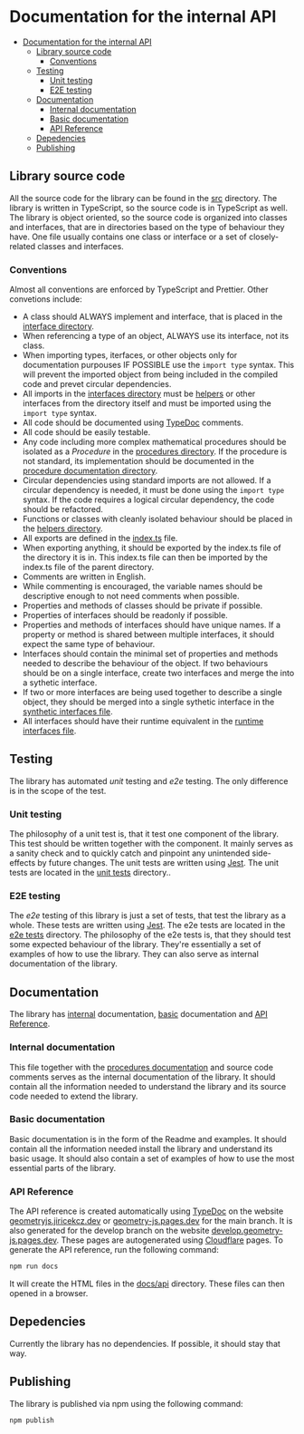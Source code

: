 # Documentation for the internal API

- [Documentation for the internal API](#documentation-for-the-internal-api)
  - [Library source code](#library-source-code)
    - [Conventions](#conventions)
  - [Testing](#testing)
    - [Unit testing](#unit-testing)
    - [E2E testing](#e2e-testing)
  - [Documentation](#documentation)
    - [Internal documentation](#internal-documentation)
    - [Basic documentation](#basic-documentation)
    - [API Reference](#api-reference)
  - [Depedencies](#depedencies)
  - [Publishing](#publishing)

## Library source code

All the source code for the library can be found in the [src](./src/) directory. The library is written in TypeScript, so the source code is in TypeScript as well. The library is object oriented, so the source code is organized into classes and interfaces, that are in directories based on the type of behaviour they have. One file usually contains one class or interface or a set of closely-related classes and interfaces.

### Conventions

Almost all conventions are enforced by TypeScript and Prettier. Other convetions include:

- A class should ALWAYS implement and interface, that is placed in the [interface directory](./src/interfaces/).
- When referencing a type of an object, ALWAYS use its interface, not its class.
- When importing types, iterfaces, or other objects only for documentation purpouses IF POSSIBLE use the `import type` syntax. This will prevent the imported object from being included in the compiled code and prevet circular dependencies.
- All imports in the [interfaces directory](./src/interfaces/) must be [helpers](./src/helpers/) or other interfaces from the directory itself and must be imported using the `import type` syntax.
- All code should be documented using [TypeDoc](https://typedoc.org/) comments.
- All code should be easily testable.
- Any code including more complex mathematical procedures should be isolated as a *Procedure* in the [procedures directory](./src/procedures/). If the procedure is not standard, its implementation should be documented in the [procedure documentation directory](./docs/procedures).
- Circular dependencies using standard imports are not allowed. If a circular dependency is needed, it must be done using the `import type` syntax. If the code requires a logical circular dependency, the code should be refactored.
- Functions or classes with cleanly isolated behaviour should be placed in the [helpers directory](./src/helpers/).
- All exports are defined in the [index.ts](./src/index.ts) file.
- When exporting anything, it should be exported by the index.ts file of the directory it is in. This index.ts file can then be imported by the index.ts file of the parent directory.
- Comments are written in English.
- While commenting is encouraged, the variable names should be descriptive enough to not need comments when possible.
- Properties and methods of classes should be private if possible.
- Properties of interfaces should be readonly if possible.
- Properties and methods of interfaces should have unique names. If a property or method is shared between multiple interfaces, it should expect the same type of behaviour.
- Interfaces should contain the minimal set of properties and methods needed to describe the behaviour of the object. If two behaviours should be on a single interface, create two interfaces and merge the into a sythetic interface.
- If two or more interfaces are being used together to describe a single object, they should be merged into a single sythetic interface in the [synthetic interfaces file](./src/interfaces/synthetic.ts).
- All interfaces should have their runtime equivalent in the [runtime interfaces file](./src/interfaces/runtimeInterfaces.ts).
  
## Testing

The library has automated *unit* testing and *e2e* testing. The only difference is in the scope of the test.

### Unit testing

The philosophy of a unit test is, that it test one component of the library. This test should be written together with the component. It mainly serves as a sanity check and to quickly catch and pinpoint any unintended side-effects by future changes. The unit tests are written using [Jest](https://jestjs.io/). The unit tests are located in the [unit tests](./tests/unit/) directory..

### E2E testing

The *e2e* testing of this library is just a set of tests, that test the library as a whole. These tests are written using [Jest](https://jestjs.io/). The e2e tests are located in the [e2e tests](./tests/e2e/) directory. The philosophy of the e2e tests is, that they should test some expected behaviour of the library. They're essentially a set of examples of how to use the library. They can also serve as internal documentation of the library.

## Documentation

The library has [internal](#internal-documentation) documentation, [basic](#basic-documentation) documentation and [API Reference](#api-reference).

### Internal documentation

This file together with the [procedures documentation](./docs/procedures/) and source code comments serves as the internal documentation of the library. It should contain all the information needed to understand the library and its source code needed to extend the library.

### Basic documentation

Basic documentation is in the form of the Readme and examples. It should contain all the information needed install the library and understand its basic usage. It should also contain a set of examples of how to use the most essential parts of the library.

### API Reference

The API reference is created automatically using [TypeDoc](https://typedoc.org/) on the website [geometryjs.jiricekcz.dev](https://geometryjs.jiricekcz.dev/) or [geometry-js.pages.dev](https://geometry-js.pages.dev/) for the main branch. It is also generated for the develop branch on the website [develop.geometry-js.pages.dev](https://develop.geometry-js.pages.dev/). These pages are autogenerated using [Cloudflare](https://www.cloudflare.com/) pages. To generate the API reference, run the following command:

```bash
npm run docs
```

It will create the HTML files in the [docs/api](./docs/api) directory. These files can then opened in a browser.

## Depedencies

Currently the library has no dependencies. If possible, it should stay that way.

## Publishing

The library is published via npm using the following command:

```bash
npm publish
```